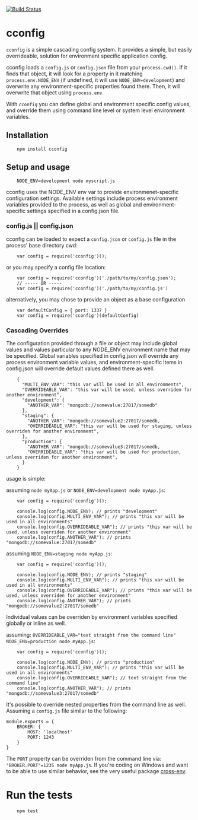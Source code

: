 [![Build Status](https://travis-ci.org/mateodelnorte/cconfig.svg?branch=master)](https://travis-ci.org/mateodelnorte/cconfig)

# cconfig

`cconfig` is a simple cascading config system. It provides a simple, but easily overrideable, solution for environment specific application config. 

cconfig loads a `config.js` or `config.json` file from your `process.cwd()`. If it finds that object, it will look for a property in it matching `process.env.NODE_ENV` (if undefined, it will use `NODE_ENV=development`) and overwrite any environment-specific properties found there. Then, it will overwrite that object using `process.env`. 

With `cconfig` you can define global and environment specific config values, and override them using command line level or system level environment variables. 

## Installation
```
    npm install cconfig
```
## Setup and usage
```
    NODE_ENV=development node myscript.js
```
cconfig uses the NODE_ENV env var to provide environmenet-specific configuration settings. Available settings include process environment variables provided to the process, as well as global and environment-specific settings specified in a config.json file. 

### config.js || config.json

cconfig can be loaded to expect a `config.json` or `config.js` file in the process' base directory cwd: 
```
    var config = require('cconfig')(); 
```
or you may specify a config file location: 
```
    var config = require('cconfig')('./path/to/my/config.json'); 
    // ----- OR -----
    var config = require('cconfig')('./path/to/my/config.js')
``` 
alternatively, you may chose to provide an object as a base configuration
```
    var defaultConfig = { port: 1337 }
    var config = require('cconfig')(defaultConfig)
```

### Cascading Overrides 

The configuration provided through a file or object may include global values and values particular to any NODE_ENV environment name that may be specified. Global variables specified in config.json will override any process environment variable values, and environment-specific items in config.json will override default values defined there as well. 
```
    {
      "MULTI_ENV_VAR": "this var will be used in all environments",
      "OVERRIDEABLE_VAR": "this var will be used, unless overriden for another environment",
      "development": {
        "ANOTHER_VAR": "mongodb://somevalue:27017/somedb"
      },
      "staging": {
        "ANOTHER_VAR": "mongodb://somevalue2:27017/somedb,
        "OVERRIDEABLE_VAR": "this var will be used for staging, unless overriden for another environment",
      },
      "production": {
        "ANOTHER_VAR": "mongodb://somevalue3:27017/somedb,
        "OVERRIDEABLE_VAR": "this var will be used for production, unless overriden for another environment",
      }
    }
```    

usage is simple:

assuming `node myApp.js` or `NODE_ENV=development node myApp.js`:
```
    var config = require('cconfig')();
    
    console.log(config.NODE_ENV); // prints "development"
    console.log(config.MULTI_ENV_VAR"); // prints "this var will be used in all environments"
    console.log(config.OVERRIDEABLE_VAR"); // prints "this var will be used, unless overriden for another environment"
    console.log(config.ANOTHER_VAR"); // prints "mongodb://somevalue:27017/somedb"
```
assuming `NODE_ENV=staging node myApp.js`:
```
    var config = require('cconfig')();
    
    console.log(config.NODE_ENV); // prints "staging"
    console.log(config.MULTI_ENV_VAR"); // prints "this var will be used in all environments"
    console.log(config.OVERRIDEABLE_VAR"); // prints "this var will be used, unless overriden for another environment"
    console.log(config.ANOTHER_VAR"); // prints "mongodb://somevalue2:27017/somedb"
```
Individual values can be overriden by environment variables specified globally or inline as well. 

assuming: `OVERRIDEABLE_VAR="text straight from the command line" NODE_ENV=production node myApp.js`:
```
    var config = require('cconfig')();
    
    console.log(config.NODE_ENV); // prints "production"
    console.log(config.MULTI_ENV_VAR"); // prints "this var will be used in all environments"
    console.log(config.OVERRIDEABLE_VAR"); // text straight from the command line"
    console.log(config.ANOTHER_VAR"); // prints "mongodb://somevalue3:27017/somedb"
```

It's possible to override nested properties from the command line as well. Assuming a `config.js` file similar to the following:
```
module.exports = {
    BROKER: {
        HOST: 'localhost'
        PORT: 1243
    }
}
```
The `PORT` property can be overriden from the command line via: `"BROKER.PORT"=1235 node myApp.js`. If you're coding on Windows and want to be able to use similar behavior, see the very useful package [cross-env](https://www.npmjs.com/package/cross-env).

# Run the tests
```
    npm test
```
[1]: https://www.npmjs.org/package/cconfig
